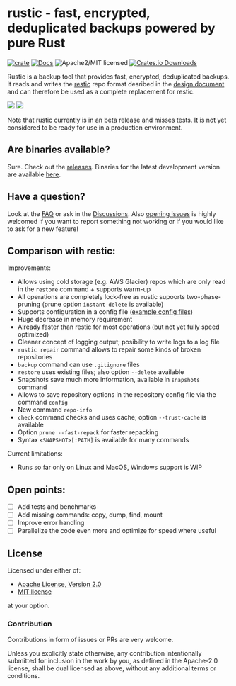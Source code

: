 # rustic - fast, encrypted, deduplicated backups powered by pure Rust

[![crate][crate-image]][crate-link]
[![Docs][docs-image]][docs-link]
![Apache2/MIT licensed][license-image]
[![Crates.io Downloads][downloads-image]][crate-link]

Rustic is a backup tool that provides fast, encrypted, deduplicated backups.
It reads and writes the [restic][1] repo format desribed in the [design document][2]
and can therefore be used as a complete replacement for restic.

<img src="https://github.com/rustic-rs/rustic/blob/main/screenshots/rustic.png">
<img src="https://github.com/rustic-rs/rustic/blob/main/screenshots/rustic-restore.png">

Note that rustic currently is in an beta release and misses tests.
It is not yet considered to be ready for use in a production environment.

## Are binaries available?
Sure. Check out the [releases](https://github.com/rustic-rs/rustic/releases).
Binaries for the latest development version are available [here](https://github.com/rustic-rs/rustic-beta).

## Have a question?

Look at the [FAQ][3] or ask in the [Discussions][4]. Also [opening issues][5] is highly welcomed if you want to report something
not working or if you would like to ask for a new feature!

## Comparison with restic:

Improvements:
 * Allows using cold storage (e.g. AWS Glacier) repos which are only read in the `restore` command + supports warm-up
 * All operations are completely lock-free as rustic supoorts two-phase-pruning (prune option `instant-delete` is available)
 * Supports configuration in a config file ([example config files](https://github.com/rustic-rs/rustic/tree/main/examples))
 * Huge decrease in memory requirement
 * Already faster than restic for most operations (but not yet fully speed optimized)
 * Cleaner concept of logging output; posibility to write logs to a log file
 * `rustic repair` command allows to repair some kinds of broken repositories
 * `backup` command can use `.gitignore` files
 * `restore` uses existing files; also option `--delete` available
 * Snapshots save much more information, available in `snapshots` command
 * Allows to save repository options in the repository config file via the command `config`
 * New command `repo-info`
 * `check` command checks and uses cache; option `--trust-cache` is available
 * Option `prune --fast-repack` for faster repacking
 * Syntax `<SNAPSHOT>[:PATH]` is available for many commands
 
Current limitations:
 * Runs so far only on Linux and MacOS, Windows support is WIP
 
## Open points:
 * [ ] Add tests and benchmarks
 * [ ] Add missing commands: copy, dump, find, mount
 * [ ] Improve error handling
 * [ ] Parallelize the code even more and optimize for speed where useful

## License

Licensed under either of:

 * [Apache License, Version 2.0](http://www.apache.org/licenses/LICENSE-2.0)
 * [MIT license](http://opensource.org/licenses/MIT)

at your option.

### Contribution

Contributions in form of issues or PRs are very welcome.

Unless you explicitly state otherwise, any contribution intentionally submitted
for inclusion in the work by you, as defined in the Apache-2.0 license, shall be
dual licensed as above, without any additional terms or conditions.


[//]: # (badges)

[crate-image]: https://img.shields.io/crates/v/rustic-rs.svg
[crate-link]: https://crates.io/crates/rustic-rs
[docs-image]: https://docs.rs/rustic-rs/badge.svg
[docs-link]: https://docs.rs/rustic-rs/
[license-image]: https://img.shields.io/badge/license-Apache2.0/MIT-blue.svg
[downloads-image]: https://img.shields.io/crates/d/rustic-rs.svg

[//]: # (general links)

[1]: https://github.com/restic/restic
[2]: https://github.com/restic/restic/blob/master/doc/design.rst
[3]: https://github.com/rustic-rs/rustic/blob/main/FAQ.md
[4]: https://github.com/rustic-rs/rustic/discussions
[5]: https://github.com/rustic-rs/rustic/issues/new/choose
